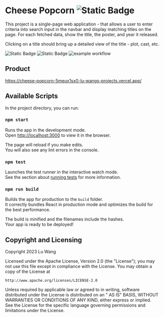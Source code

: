 # Cheese Popcorn ![Static Badge](https://img.shields.io/badge/cheese_popcorn-v1.0.0-orange)

This project is a single-page web application - that allows a user to enter criteria into search input in the navbar and display matching titles on the page. For each fetched data, show the title, the poster, and year it released.

Clicking on a title should bring up a detailed view of the title - plot, cast, etc.

![Static Badge](https://img.shields.io/badge/coverage-100%-green)
![Static Badge](https://img.shields.io/badge/npm_package-9.8.1-blue)
![example workflow](https://github.com/github/docs/actions/workflows/main.yml/badge.svg)

## Product

https://cheese-popcorn-5meux1sx0-lu-wangs-projects.vercel.app/

## Available Scripts

In the project directory, you can run:

### `npm start`

Runs the app in the development mode.\
Open [http://localhost:3000](http://localhost:3000) to view it in the browser.

The page will reload if you make edits.\
You will also see any lint errors in the console.

### `npm test`

Launches the test runner in the interactive watch mode.\
See the section about [running tests](https://facebook.github.io/create-react-app/docs/running-tests) for more information.

### `npm run build`

Builds the app for production to the `build` folder.\
It correctly bundles React in production mode and optimizes the build for the best performance.

The build is minified and the filenames include the hashes.\
Your app is ready to be deployed!

## Copyright and Licensing

Copyright 2023 Lu Wang

Licensed under the Apache License, Version 2.0 (the "License"); you may not use this file except in compliance with the
License. You may obtain a copy of the License at

    http://www.apache.org/licenses/LICENSE-2.0

Unless required by applicable law or agreed to in writing, software distributed under the License is distributed on an "
AS IS" BASIS, WITHOUT WARRANTIES OR CONDITIONS OF ANY KIND, either express or implied. See the License for the specific
language governing permissions and limitations under the License.
